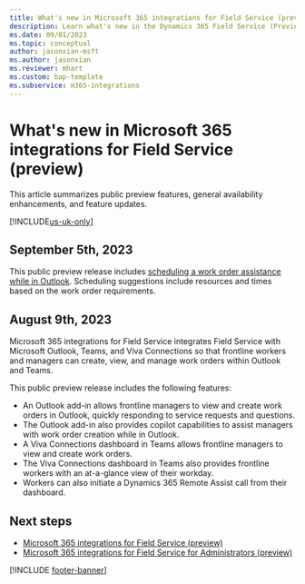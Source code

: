 ```yaml
---
title: What's new in Microsoft 365 integrations for Field Service (preview)
description: Learn what's new in the Dynamics 365 Field Service (Preview) integration with Microsoft Outlook, Teams, and Viva Connections.
ms.date: 09/01/2023
ms.topic: conceptual
author: jasonxian-msft
ms.author: jasonxian
ms.reviewer: mhart
ms.custom: bap-template
ms.subservice: m365-integrations
---
```


# What's new in Microsoft 365 integrations for Field Service (preview)

This article summarizes public preview features, general availability enhancements, and feature updates.

[!INCLUDE[us-uk-only](../includes/fsp-m365-us-uk-only.md)]

## September 5th, 2023

This public preview release includes [scheduling a work order assistance while in Outlook](flw-outlook.md#schedule-a-work-order-using-copilot). Scheduling suggestions include resources and times based on the work order requirements.

## August 9th, 2023

Microsoft 365 integrations for Field Service integrates Field Service with Microsoft Outlook, Teams, and Viva Connections so that frontline workers and managers can create, view, and manage work orders within Outlook and Teams.

This public preview release includes the following features:

- An Outlook add-in allows frontline managers to view and create work orders in Outlook, quickly responding to service requests and questions.
- The Outlook add-in also provides copilot capabilities to assist managers with work order creation while in Outlook.
- A Viva Connections dashboard in Teams allows frontline managers to view and create work orders.
- The Viva Connections dashboard in Teams also provides frontline workers with an at-a-glance view of their workday.
- Workers can also initiate a Dynamics 365 Remote Assist call from their dashboard.

## Next steps

- [Microsoft 365 integrations for Field Service (preview)](flw-overview.md)
- [Microsoft 365 integrations for Field Service for Administrators (preview)](flw-admin.md)

[!INCLUDE [footer-banner](../includes/footer-banner.md)]
